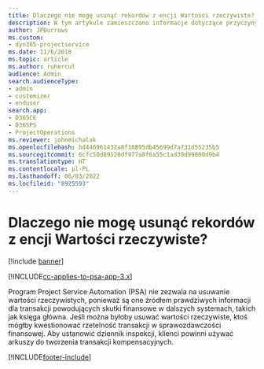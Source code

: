 ```yaml
---
title: Dlaczego nie mogę usunąć rekordów z encji Wartości rzeczywiste?
description: W tym artykule zamieszczono informacje dotyczące przyczyny niemożności usunięcia rekordów z encji Wartości rzeczywiste.
author: JPBurrows
ms.custom:
- dyn365-projectservice
ms.date: 11/6/2018
ms.topic: article
ms.author: ruhercul
audience: Admin
search.audienceType:
- admin
- customizer
- enduser
search.app:
- D365CE
- D365PS
- ProjectOperations
ms.reviewer: johnmichalak
ms.openlocfilehash: bd446961432a8f18895db45699d7a731d55235b5
ms.sourcegitcommit: 6cfc50d89528df977a8f6a55c1ad39d99800d9b4
ms.translationtype: HT
ms.contentlocale: pl-PL
ms.lasthandoff: 06/03/2022
ms.locfileid: "8925593"
---
```

# <a name="why-cant-i-delete-records-from-the-actuals-entity"></a>Dlaczego nie mogę usunąć rekordów z encji Wartości rzeczywiste?

[!include [banner](../includes/psa-now-project-operations.md)]

[!INCLUDE[cc-applies-to-psa-app-3.x](../includes/cc-applies-to-psa-app-3x.md)]

Program Project Service Automation (PSA) nie zezwala na usuwanie wartości rzeczywistych, ponieważ są one źródłem prawdziwych informacji dla transakcji powodujących skutki finansowe w dalszych systemach, takich jak księga główna. Jeśli można byłoby usuwać wartości rzeczywiste, ktoś mógłby kwestionować rzetelność transakcji w sprawozdawczości finansowej. Aby ustanowić dziennik inspekcji, klienci powinni używać arkuszy do tworzenia transakcji kompensacyjnych.



[!INCLUDE[footer-include](../includes/footer-banner.md)]
